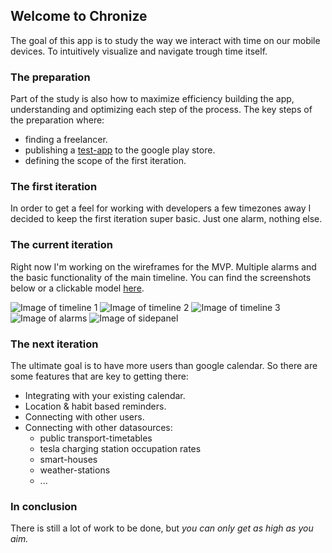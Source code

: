 ## Welcome to Chronize

The goal of this app is to study the way we interact with time on our mobile devices. To intuitively visualize and navigate trough time itself.

### The preparation 
Part of the study is also how to maximize efficiency building the app, understanding and optimizing each step of the process. The key steps of the preparation where:
- finding a freelancer.
- publishing a [test-app](https://play.google.com/store/apps/details?id=appinventor.ai_mtertainment_m.TimeEff_01) to the google play store.
- defining the scope of the first iteration.

### The first iteration
In order to get a feel for working with developers a few timezones away I decided to keep the first iteration super basic. Just one alarm, nothing else.

### The current iteration
Right now I'm working on the wireframes for the MVP. Multiple alarms and the basic functionality of the main timeline. You can find the screenshots below or a clickable model [here](https://xd.adobe.com/view/2a5baf0b-e15b-418a-4f72-51500a62ce9e-5c6a/).

![Image of timeline 1](https://yqi6ww.db.files.1drv.com/y4mccQ2i7Ob_uW2_JnoGiXOB5Pgzkw4oPAjFQ6-11YKODhyc-R9IZDZxT8DBUKxb8KYTXEGRHInyWBYuqRtp3i8FLbLL_132WDQUHXgyPP4OIbOGsAKT2pNU4Qq0B52P1m0cOcTF5eb2UCM8DO6NUIRpvgMgaFOWHqbOG9VHZ-uRpF3_ZkAphC4NDkuFit9YsZOF3_kQzRnOxVjex4-FeXELA?width=144&height=256&cropmode=none)
![Image of timeline 2](https://zrfizq.db.files.1drv.com/y4mwhRXQOnkB5XdERRg9Xe-wWIrmB9AAzewlhaR1QzXzTDkePa9o4XZC-2RgFP9jap8OSI4A6ZUdb7frT9oQSh83wtakH2ebyzEjYJ1KXyB4a4vlbYg9wD5R27BSpY3xdirr2xjCTJxyc7DVC6epBV2Juui7frxJbgzbBuNSUud7DZFHK0oTNyPdayCoE3AickpeMWzY8hocvqpEsvHS3_KzA?width=144&height=256&cropmode=none)
![Image of timeline 3](https://ly6uia.db.files.1drv.com/y4mnX_rZwvkjonqF_sY6Jq0yU_Iyq-yezYUB4vCGAhKywnbGbeheyuHbuNIZXJE159zU84y-O-1_x8EqVhsVlSSCXN-2C5grcNF-vyPEbVgTW8SN4iMaxflLax8mmRph1bEUi9C_9789VF1LAP_j_9ajsTQWqIOFIMksqLPHq5ToT_qGaDw1uvxawiz4NEhT0bRgx9JhjWAQ0eOfKfcTbRTJw?width=144&height=256&cropmode=none)
![Image of alarms](https://yhfazq.db.files.1drv.com/y4mI-C2SxCzBiKLTxNyuuW1pexfdHVl-G5F7_fYu2f_WGvkLzwESy_yYvQqybPApV8ooxw8hvIjj9ITwsQjtA5ckwlAVFKl8WNipL1DeDxf5uHYElFwFPfK50lb3zh5ZNOGb2Lshr8LDR01wyz9hrISSl500yzYG24hn8lY2Rt8FrwVLEPRV0qzfzc9wmGNXCZgyEprh9O5uI5ToCK0wf_OlQ?width=144&height=256&cropmode=none)
![Image of sidepanel](https://mwaxqw.db.files.1drv.com/y4m-pcGfxVDJDjvH0ngsml6Q_4uTjx1z2dwfdxIj93jakjnFqkNOfWgUCZpGYlcoKpgoHpcNiuVrr-arpJR-Mqu8UTeLmb0AQKPn_7AXfwLPa9slw4MHDWOGTvNc0wU_jz4SuKwgsDzpvzvh2-pzqkgQwUnnUmQc2JifD5Kwef0ES_wfM8PWuexRuGbQ0AVdxQk4UHbEWPdEW2KSbQiutnx_g?width=144&height=256&cropmode=none)

### The next iteration
The ultimate goal is to have more users than google calendar. So there are some features that are key to getting there:
- Integrating with your existing calendar.
- Location & habit based reminders.
- Connecting with other users.
- Connecting with other datasources:
	- public transport-timetables
	- tesla charging station occupation rates
	- smart-houses
	- weather-stations
	- ...

### In conclusion
There is still a lot of work to be done, but *you can only get as high as you aim.*
